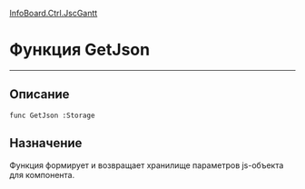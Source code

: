 ﻿---
Link: InfoBoard.Ctrl.JscGantt.@GetJson
---

<!---  Навигация
[Имя проекта](#) :
-->
[InfoBoard.Ctrl.JscGantt](Default)

# Функция GetJson
---

## Описание

    func GetJson :Storage

<!--
## Аргументы{#Args}

### Аргумент1

Описание аргумента 1
-->

## Назначение

Функция формирует и возвращает хранилище параметров js-объекта для компонента.

<!--
## Пример

    GetJson...
-->


